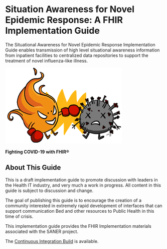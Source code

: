 # Situation Awareness for Novel Epidemic Response: A FHIR Implementation Guide
The Situational Awareness for Novel Epidemic Response Implementation Guide enables transmission
of high level situational awareness information from inpatient facilities to centralized
data repositories to support the treatment of novel influenza-like illness.

![The SANER Project Logo](SANERLogo.png)


**Fighting COVID-19 with FHIR®**

## About This Guide
This is a draft implementation guide to promote discussion with leaders in the Health
IT industry, and very much a work in progress.  All content in this guide is subject
to discussion and change.

The goal of publishing this guide is to encourage the creation of a community interested
in extremely rapid development of interfaces that can support communication Bed and other
resources to Public Health in this time of crisis.

This implementation guide provides the FHIR Implementation materials associated with
the SANER project.

The [Continuous Integration Build](http://build.fhir.org/ig/HL7/fhir-saner/) is available.
